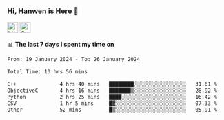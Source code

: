### Hi, Hanwen is Here 👋
<p>
	<a href="https://www.linkedin.com/in/liu-hanwen/"><img src="https://img.shields.io/badge/@hanwen-0A66C2?style=flat&logo=LinkedIn&logoColor=white" alt="Linkedin"  height="25px"/></a> 
	<a href="https://scholar.google.com/citations?user=HDF0su0AAAAJ"><img src="https://img.shields.io/badge/scholar-4385FE.svg?&style=plastic&logo=google-scholar&logoColor=white" alt="Google Scholar" height="25px"> </a>
</p>

📊 **The last 7 days I spent my time on** 
<!--START_SECTION:waka-->

```txt
From: 19 January 2024 - To: 26 January 2024

Total Time: 13 hrs 56 mins

C++              4 hrs 40 mins   ████████░░░░░░░░░░░░░░░░░   31.61 %
ObjectiveC       4 hrs 16 mins   ███████▒░░░░░░░░░░░░░░░░░   28.92 %
Python           2 hrs 25 mins   ████░░░░░░░░░░░░░░░░░░░░░   16.42 %
CSV              1 hr 5 mins     █▓░░░░░░░░░░░░░░░░░░░░░░░   07.33 %
Other            52 mins         █▒░░░░░░░░░░░░░░░░░░░░░░░   05.91 %
```

<!--END_SECTION:waka-->


<!--
**david990917/david990917** is a ✨ _special_ ✨ repository because its `README.md` (this file) appears on your GitHub profile.

Here are some ideas to get you started:

- 🔭 I’m currently working on ...
- 🌱 I’m currently learning ...
- 👯 I’m looking to collaborate on ...
- 🤔 I’m looking for help with ...
- 💬 Ask me about ...
- 📫 How to reach me: ...
- 😄 Pronouns: ...
- ⚡ Fun fact: ...
-->
